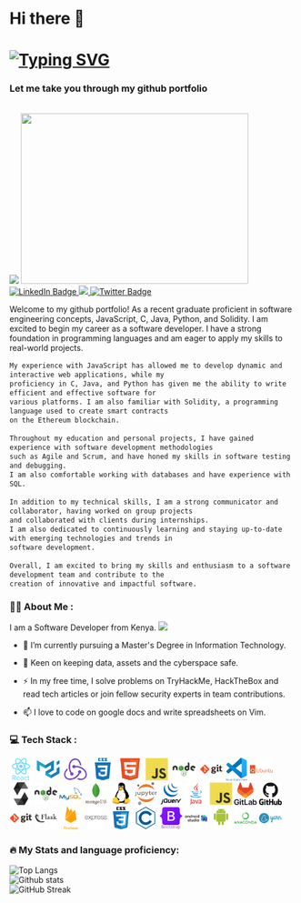 # Hi there 👋
# [![Typing SVG](https://readme-typing-svg.herokuapp.com?font=Fira+Code&pause=1000&width=435&lines=Orem+M+Gitonga%2C+a+Software+Developer)](https://git.io/typing-svg)

### Let me take you through my github portfolio

<div align="center">
   <img src="https://komarev.com/ghpvc/?username=mgorem&style=flat-square&color=blue" alt=""/>
</div>
<div id="header">
  <div>
      <img src="https://media.giphy.com/media/26SdS6M9jzxdqq72JU/giphy.gif" width="400"/>
      <img src="https://media.giphy.com/media/dWesBcTLavkZuG35MI/giphy.gif" width="400" height="300"/>
  </div>
  <div id="badges" align="left">
  <a href="https://www.linkedin.com/in/orem-gitonga-b37b9319b/">
    <img src="https://img.shields.io/badge/LinkedIn-blue?style=for-the-badge&logo=linkedin&logoColor=white" alt="LinkedIn Badge"/>
  </a>
  <a href="mailto:oremgitonga22@gmail.com">
    <img src="https://img.shields.io/badge/Gmail-D14836?style=for-the-badge&logo=gmail&logoColor=white alt="Gmail Badge"/>
  </a>
  <a href="https://twitter.com/mg_orem">
    <img src="https://img.shields.io/badge/Twitter-blue?style=for-the-badge&logo=twitter&logoColor=white" alt="Twitter Badge"/>
  </a>
</div>
  <p>
    Welcome to my github portfolio!
    As a recent graduate proficient in software engineering concepts, JavaScript, C, Java, Python, and Solidity. 
    I am excited to begin my career as a software developer. 
    I have a strong foundation in programming languages and am eager to apply my skills to real-world projects.

    My experience with JavaScript has allowed me to develop dynamic and interactive web applications, while my 
    proficiency in C, Java, and Python has given me the ability to write efficient and effective software for 
    various platforms. I am also familiar with Solidity, a programming language used to create smart contracts 
    on the Ethereum blockchain.

    Throughout my education and personal projects, I have gained experience with software development methodologies
    such as Agile and Scrum, and have honed my skills in software testing and debugging. 
    I am also comfortable working with databases and have experience with SQL.

    In addition to my technical skills, I am a strong communicator and collaborator, having worked on group projects 
    and collaborated with clients during internships. 
    I am also dedicated to continuously learning and staying up-to-date with emerging technologies and trends in 
    software development.

    Overall, I am excited to bring my skills and enthusiasm to a software development team and contribute to the 
    creation of innovative and impactful software.
  </p>
</div>

### :man_technologist: About Me :
  I am a Software Developer from Kenya. <img src="https://media.giphy.com/media/WUlplcMpOCEmTGBtBW/giphy.gif" width="30">
  - :telescope: I’m currently pursuing a Master's Degree in Information Technology.

  - :seedling: Keen on keeping data, assets and the cyberspace safe.

  - :zap: In my free time, I solve problems on TryHackMe, HackTheBox and read tech articles or join fellow security experts in team contributions.

  - :mailbox: I love to code on google docs and write spreadsheets on Vim.
</div>
                                                                                                                        
  ### 💻 Tech Stack :
<div>
  <img
    src="https://github.com/devicons/devicon/blob/master/icons/react/react-original-wordmark.svg"
    title="React"
    alt="React"
    width="40"
    height="40"
  />&nbsp;
  <img
    src="https://github.com/devicons/devicon/blob/master/icons/materialui/materialui-original.svg"
    title="Material UI"
    alt="Material UI"
    width="40"
    height="40"
  />&nbsp;
  <img
    src="https://github.com/devicons/devicon/blob/master/icons/redux/redux-original.svg"
    title="Redux"
    alt="Redux "
    width="40"
    height="40"
  />&nbsp;
  <img
    src="https://github.com/devicons/devicon/blob/master/icons/css3/css3-plain-wordmark.svg"
    title="CSS3"
    alt="CSS"
    width="40"
    height="40"
  />&nbsp;
  <img
    src="https://github.com/devicons/devicon/blob/master/icons/html5/html5-original.svg"
    title="HTML5"
    alt="HTML"
    width="40"
    height="40"
  />&nbsp;
  <img
    src="https://github.com/devicons/devicon/blob/master/icons/javascript/javascript-original.svg"
    title="JavaScript"
    alt="JavaScript"
    width="40"
    height="40"
  />&nbsp;
  <img
    src="https://github.com/devicons/devicon/blob/master/icons/nodejs/nodejs-original-wordmark.svg"
    title="NodeJS"
    alt="NodeJS"
    width="40"
    height="40"
  />&nbsp;
  <img
    src="https://github.com/devicons/devicon/blob/master/icons/git/git-original-wordmark.svg"
    title="Git"
    **alt="Git"
    width="40"
    height="40"
  />
  <img
  src="https://github.com/devicons/devicon/blob/master/icons/vscode/vscode-original-wordmark.svg
"
  title="Git"
  **alt="Git"
  width="40"
  height="40"
/>
<img
  src="https://github.com/devicons/devicon/blob/master/icons/ubuntu/ubuntu-plain-wordmark.svg
"
  title="Git"
  **alt="Git"
  width="40"
  height="40"
/>
<img
  src="https://github.com/devicons/devicon/blob/master/icons/solidity/solidity-original.svg
"
  title="Git"
  **alt="Git"
  width="40"
  height="40"
/>
<img
  src="https://github.com/devicons/devicon/blob/master/icons/nodejs/nodejs-original-wordmark.svg
"
  title="Git"
  **alt="Git"
  width="40"
  height="40"
/>
<img
  src="https://github.com/devicons/devicon/blob/master/icons/mysql/mysql-original-wordmark.svg
"
  title="Git"
  **alt="Git"
  width="40"
  height="40"
/>
<img
  src="https://github.com/devicons/devicon/blob/master/icons/mongodb/mongodb-original-wordmark.svg
"
  title="Git"
  **alt="Git"
  width="40"
  height="40"
/>
<img
  src="https://github.com/devicons/devicon/blob/master/icons/linux/linux-original.svg
"
  title="Git"
  **alt="Git"
  width="40"
  height="40"
/>
<img
  src="https://github.com/devicons/devicon/blob/master/icons/jupyter/jupyter-original-wordmark.svg
"
  title="Git"
  **alt="Git"
  width="40"
  height="40"
/>
<img
  src="https://github.com/devicons/devicon/blob/master/icons/jquery/jquery-original-wordmark.svg
"
  title="Git"
  **alt="Git"
  width="40"
  height="40"
/>
<img
  src="https://github.com/devicons/devicon/blob/master/icons/java/java-original-wordmark.svg
"
  title="Git"
  **alt="Git"
  width="40"
  height="40"
/>
<img
  src="https://github.com/devicons/devicon/blob/master/icons/javascript/javascript-original.svg
"
  title="Git"
  **alt="Git"
  width="40"
  height="40"
/>
<img
  src="https://github.com/devicons/devicon/blob/master/icons/gitlab/gitlab-original-wordmark.svg
"
  title="Git"
  **alt="Git"
  width="40"
  height="40"
/>
<img
  src="https://github.com/devicons/devicon/blob/master/icons/github/github-original-wordmark.svg
"
  title="Git"
  **alt="Git"
  width="40"
  height="40"
/>
<img
  src="https://github.com/devicons/devicon/blob/master/icons/git/git-original-wordmark.svg
"
  title="Git"
  **alt="Git"
  width="40"
  height="40"
/>
<img
  src="https://github.com/devicons/devicon/blob/master/icons/flask/flask-original-wordmark.svg
"
  title="Git"
  **alt="Git"
  width="40"
  height="40"
/>
<img
  src="https://github.com/devicons/devicon/blob/master/icons/firebase/firebase-plain-wordmark.svg
"
  title="Git"
  **alt="Git"
  width="40"
  height="40"
/>
<img
  src="https://github.com/devicons/devicon/blob/master/icons/express/express-original-wordmark.svg
"
  title="Git"
  **alt="Git"
  width="40"
  height="40"
/>
<img
  src="https://github.com/devicons/devicon/blob/master/icons/css3/css3-original-wordmark.svg
"
  title="Git"
  **alt="Git"
  width="40"
  height="40"
/>
<img
  src="https://github.com/devicons/devicon/blob/master/icons/c/c-line.svg
"
  title="Git"
  **alt="Git"
  width="40"
  height="40"
/>
<img
  src="https://github.com/devicons/devicon/blob/master/icons/bootstrap/bootstrap-original-wordmark.svg
"
  title="Git"
  **alt="Git"
  width="40"
  height="40"
/>
<img
  src="https://github.com/devicons/devicon/blob/master/icons/androidstudio/androidstudio-original-wordmark.svg"
  title="Git"
  **alt="Git"
  width="40"
  height="40"
/>
<img
  src="https://github.com/devicons/devicon/blob/master/icons/android/android-original-wordmark.svg"
  title="Git"
  **alt="Git"
  width="40"
  height="40"
/>
<img
  src="https://github.com/devicons/devicon/blob/master/icons/anaconda/anaconda-original-wordmark.svg"
  title="Git"
  **alt="Git"
  width="40"
  height="40"
/>
<img
  src="https://github.com/devicons/devicon/blob/master/icons/yarn/yarn-original-wordmark.svg
"
  title="Git"
  **alt="Git"
  width="40"
  height="40"
/>

</div>

### :fire: My Stats and language proficiency:
   ![Top Langs](https://github-readme-stats.vercel.app/api/top-langs/?username=mgorem&layout=compact&theme=vision-friendly-dark)
    <br/>
   ![Github stats](https://github-readme-stats.vercel.app/api?username=mgorem&theme=highcontrast&show_icons=true&count_private=true)
   <br/>
   ![GitHub Streak](http://github-readme-streak-stats.herokuapp.com?user=mgorem&theme=dark&date_format=M%20j%5B%2C%20Y%5D)
  

